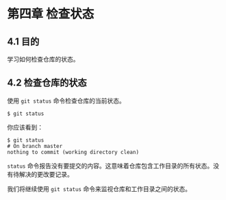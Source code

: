 # 第四章 检查状态

## 4.1 目的

学习如何检查仓库的状态。

## 4.2 检查仓库的状态

使用 `git status` 命令检查仓库的当前状态。

```
$ git status
```

你应该看到：

```
$ git status
# On branch master
nothing to commit (working directory clean)
```

`status` 命令报告没有要提交的内容。这意味着仓库包含工作目录的所有状态。没有待解决的更改要记录。

我们将继续使用 `git status` 命令来监视仓库和工作目录之间的状态。